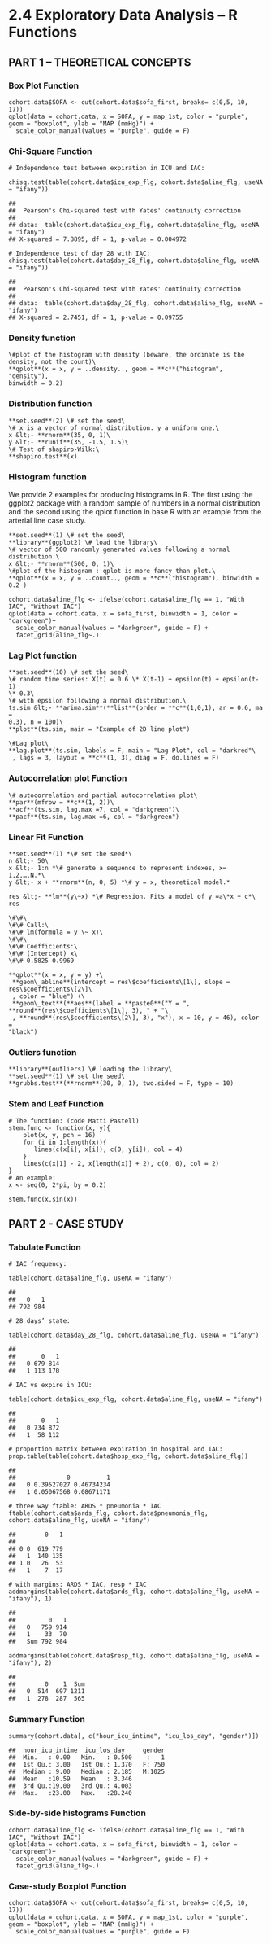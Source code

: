 # 2.4 Exploratory Data Analysis – R Functions

##  PART 1 – THEORETICAL CONCEPTS

### Box Plot Function

    cohort.data$SOFA <- cut(cohort.data$sofa_first, breaks= c(0,5, 10, 17))
    qplot(data = cohort.data, x = SOFA, y = map_1st, color = "purple", geom = "boxplot", ylab = "MAP (mmHg)") +
      scale_color_manual(values = "purple", guide = F)

### Chi-Square Function

    # Independence test between expiration in ICU and IAC:

    chisq.test(table(cohort.data$icu_exp_flg, cohort.data$aline_flg, useNA = "ifany"))

    ## 
    ##  Pearson's Chi-squared test with Yates' continuity correction
    ## 
    ## data:  table(cohort.data$icu_exp_flg, cohort.data$aline_flg, useNA = "ifany")
    ## X-squared = 7.8895, df = 1, p-value = 0.004972

    # Independence test of day 28 with IAC:
    chisq.test(table(cohort.data$day_28_flg, cohort.data$aline_flg, useNA = "ifany"))

    ## 
    ##  Pearson's Chi-squared test with Yates' continuity correction
    ## 
    ## data:  table(cohort.data$day_28_flg, cohort.data$aline_flg, useNA = "ifany")
    ## X-squared = 2.7451, df = 1, p-value = 0.09755

### Density function

    \#plot of the histogram with density (beware, the ordinate is the
    density, not the count)\
    **qplot**(x = x, y = ..density.., geom = **c**("histogram", "density"),
    binwidth = 0.2)

### Distribution function

    **set.seed**(2) \# set the seed\
    \# x is a vector of normal distribution. y a uniform one.\
    x &lt;- **rnorm**(35, 0, 1)\
    y &lt;- **runif**(35, -1.5, 1.5)\
    \# Test of shapiro-Wilk:\
    **shapiro.test**(x)

### Histogram function

We provide 2 examples for producing histograms in R. The first using the
ggplot2 package with a random sample of numbers in a normal distribution
and the second using the qplot function in base R with an example from
the arterial line case study.

    **set.seed**(1) \# set the seed\
    **library**(ggplot2) \# load the library\
    \# vector of 500 randomly generated values following a normal
    distribution.\
    x &lt;- **rnorm**(500, 0, 1)\
    \#plot of the histogram : qplot is more fancy than plot.\
    **qplot**(x = x, y = ..count.., geom = **c**("histogram"), binwidth =
    0.2 )

    cohort.data$aline_flg <- ifelse(cohort.data$aline_flg == 1, "With IAC", "Without IAC")
    qplot(data = cohort.data, x = sofa_first, binwidth = 1, color = "darkgreen")+
      scale_color_manual(values = "darkgreen", guide = F) +
      facet_grid(aline_flg~.) 

### Lag Plot function

    **set.seed**(10) \# set the seed\
    \# random time series: X(t) = 0.6 \* X(t-1) + epsilon(t) + epsilon(t-1)
    \* 0.3\
    \# with epsilon following a normal distribution.\
    ts.sim &lt;- **arima.sim**(**list**(order = **c**(1,0,1), ar = 0.6, ma =
    0.3), n = 100)\
    **plot**(ts.sim, main = "Example of 2D line plot")

    \#Lag plot\
    **lag.plot**(ts.sim, labels = F, main = "Lag Plot", col = "darkred"\
     , lags = 3, layout = **c**(1, 3), diag = F, do.lines = F)

### Autocorrelation plot Function

    \# autocorrelation and partial autocorrelation plot\
    **par**(mfrow = **c**(1, 2))\
    **acf**(ts.sim, lag.max =7, col = "darkgreen")\
    **pacf**(ts.sim, lag.max =6, col = "darkgreen")

### Linear Fit Function

    **set.seed**(1) *\# set the seed*\
    n &lt;- 50\
    x &lt;- 1:n *\# generate a sequence to represent indexes, x= 1,2,…,N.*\
    y &lt;- x + **rnorm**(n, 0, 5) *\# y = x, theoretical model.*

    res &lt;- **lm**(y\~x) *\# Regression. Fits a model of y =a\*x + c*\
    res

    \#\#\
    \#\# Call:\
    \#\# lm(formula = y \~ x)\
    \#\#\
    \#\# Coefficients:\
    \#\# (Intercept) x\
    \#\# 0.5825 0.9969

    **qplot**(x = x, y = y) +\
     **geom\_abline**(intercept = res\$coefficients\[1\], slope =
    res\$coefficients\[2\]\
     , color = "blue") +\
     **geom\_text**(**aes**(label = **paste0**("Y = ",
    **round**(res\$coefficients\[1\], 3), " + "\
     , **round**(res\$coefficients\[2\], 3), "x"), x = 10, y = 46), color =
    "black")

### Outliers function

    **library**(outliers) \# loading the library\
    **set.seed**(1) \# set the seed\
    **grubbs.test**(**rnorm**(30, 0, 1), two.sided = F, type = 10)

### Stem and Leaf Function

    # The function: (code Matti Pastell)
    stem.func <- function(x, y){
        plot(x, y, pch = 16)
        for (i in 1:length(x)){
           lines(c(x[i], x[i]), c(0, y[i]), col = 4)
        }
        lines(c(x[1] - 2, x[length(x)] + 2), c(0, 0), col = 2)
    }
    # An example:
    x <- seq(0, 2*pi, by = 0.2)

    stem.func(x,sin(x))

## PART 2 - CASE STUDY

### Tabulate Function

    # IAC frequency:

    table(cohort.data$aline_flg, useNA = "ifany")

    ## 
    ##   0   1 
    ## 792 984

    # 28 days’ state:

    table(cohort.data$day_28_flg, cohort.data$aline_flg, useNA = "ifany")

    ##    
    ##       0   1
    ##   0 679 814
    ##   1 113 170

    # IAC vs expire in ICU:

    table(cohort.data$icu_exp_flg, cohort.data$aline_flg, useNA = "ifany")

    ##    
    ##       0   1
    ##   0 734 872
    ##   1  58 112

    # proportion matrix between expiration in hospital and IAC:
    prop.table(table(cohort.data$hosp_exp_flg, cohort.data$aline_flg))

    ##    
    ##              0          1
    ##   0 0.39527027 0.46734234
    ##   1 0.05067568 0.08671171

    # three way ftable: ARDS * pneumonia * IAC
    ftable(cohort.data$ards_flg, cohort.data$pneumonia_flg, cohort.data$aline_flg, useNA = "ifany")

    ##        0   1
    ##             
    ## 0 0  619 779
    ##   1  140 135
    ## 1 0   26  53
    ##   1    7  17

    # with margins: ARDS * IAC, resp * IAC
    addmargins(table(cohort.data$ards_flg, cohort.data$aline_flg, useNA = "ifany"), 1)

    ##      
    ##         0   1
    ##   0   759 914
    ##   1    33  70
    ##   Sum 792 984

    addmargins(table(cohort.data$resp_flg, cohort.data$aline_flg, useNA = "ifany"), 2)

    ##    
    ##        0    1  Sum
    ##   0  514  697 1211
    ##   1  278  287  565

### Summary Function

    summary(cohort.data[, c("hour_icu_intime", "icu_los_day", "gender")])

    ##  hour_icu_intime  icu_los_day     gender  
    ##  Min.   : 0.00   Min.   : 0.500    :   1  
    ##  1st Qu.: 3.00   1st Qu.: 1.370   F: 750  
    ##  Median : 9.00   Median : 2.185   M:1025  
    ##  Mean   :10.59   Mean   : 3.346           
    ##  3rd Qu.:19.00   3rd Qu.: 4.003           
    ##  Max.   :23.00   Max.   :28.240

### Side-by-side histograms Function

    cohort.data$aline_flg <- ifelse(cohort.data$aline_flg == 1, "With IAC", "Without IAC")
    qplot(data = cohort.data, x = sofa_first, binwidth = 1, color = "darkgreen")+
      scale_color_manual(values = "darkgreen", guide = F) +
      facet_grid(aline_flg~.) 

### Case-study Boxplot Function

    cohort.data$SOFA <- cut(cohort.data$sofa_first, breaks= c(0,5, 10, 17))
    qplot(data = cohort.data, x = SOFA, y = map_1st, color = "purple", geom = "boxplot", ylab = "MAP (mmHg)") +
      scale_color_manual(values = "purple", guide = F)
